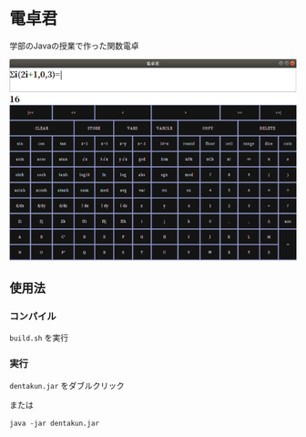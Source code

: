 # 電卓君

学部のJavaの授業で作った関数電卓

![スクリーンショット](Screenshot.png)

## 使用法

### コンパイル

`build.sh` を実行

### 実行

`dentakun.jar` をダブルクリック

または

```
java -jar dentakun.jar
```
